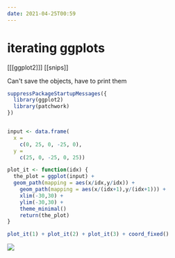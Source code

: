 ```yaml
---
date: 2021-04-25T00:59
---
```


# iterating ggplots

[[[ggplot2]]]
[[snips]]

Can't save the objects, have to print them


``` r
suppressPackageStartupMessages({
  library(ggplot2)
  library(patchwork)
})


input <- data.frame(
  x =
    c(0, 25, 0, -25, 0),
  y =
    c(25, 0, -25, 0, 25))

plot_it <- function(idx) {
  the_plot = ggplot(input) +
  geom_path(mapping = aes(x/idx,y/idx)) +
    geom_path(mapping = aes(x/(idx+1),y/(idx+1))) +
    xlim(-30,30) +
    ylim(-30,30) +
    theme_minimal() 
    return(the_plot)
}

plot_it(1) + plot_it(2) + plot_it(3) + coord_fixed()
```

![](https://i.imgur.com/jpuQLqX.png)
